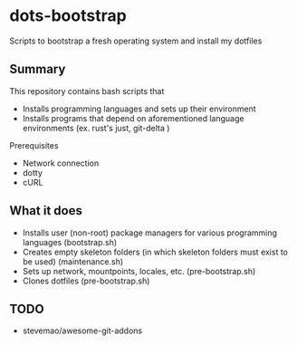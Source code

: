 # dots-bootstrap

Scripts to bootstrap a fresh operating system and install my dotfiles

## Summary

This repository contains bash scripts that

- Installs programming languages and sets up their environment
- Installs programs that depend on aforementioned language environments (ex. rust's just, git-delta )

Prerequisites

- Network connection
- dotty
- cURL

## What it does

- Installs user (non-root) package managers for various programming languages (bootstrap.sh)
- Creates empty skeleton folders (in which skeleton folders must exist to be used) (maintenance.sh)
- Sets up network, mountpoints, locales, etc. (pre-bootstrap.sh)
- Clones dotfiles (pre-bootstrap.sh)

## TODO

- stevemao/awesome-git-addons
